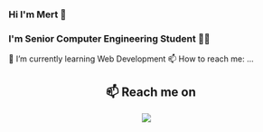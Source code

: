 ### Hi I'm Mert 👋
### I'm Senior Computer Engineering Student 👨‍💻

 🌱 I’m currently learning Web Development
 📫 How to reach me: ...
 
<h2  align="center">📫 Reach me on</h2>
<p align="center">
  <a target="_blank"href="https://tr.linkedin.com/in/mert-cumali-39a62517a"><img src="https://img.shields.io/badge/linkedin-%230077B5.svg?&style=for-the-badge&logo=linkedin&logoColor=white" /></a>&nbsp;&nbsp;&nbsp;&nbsp;

